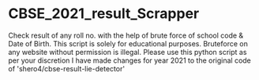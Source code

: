 # CBSE_2021_result_Scrapper
Check result of any roll no. with the help of brute force of school code &amp; Date of Birth.
This script is solely for educational purposes. Bruteforce on any website without permission is illegal.
Please use this python script as per your discretion
I have made changes for year 2021 to the original code of 'shero4/cbse-result-lie-detector' 
